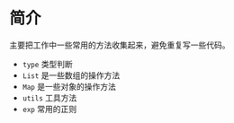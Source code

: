 # 简介

主要把工作中一些常用的方法收集起来，避免重复写一些代码。

* `type` 类型判断
* `List` 是一些数组的操作方法
* `Map` 是一些对象的操作方法
* `utils` 工具方法
* `exp` 常用的正则
